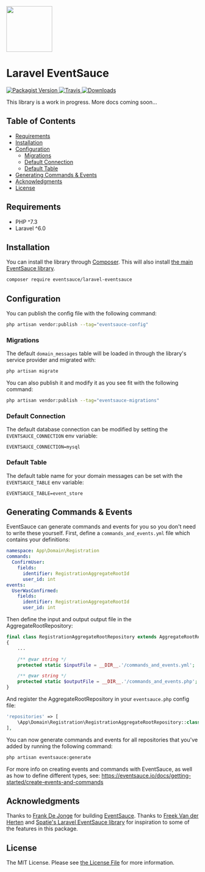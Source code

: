 <p>
    <img src="https://eventsauce.io/static/logo.svg" height="120px" width="120px">
</p>

# Laravel EventSauce

<p>
    <a href="https://packagist.org/packages/eventsauce/laravel-eventsauce">
        <img src="https://img.shields.io/packagist/v/eventsauce/laravel-eventsauce.svg" alt="Packagist Version">
    </a>
    <a href="https://travis-ci.org/EventSaucePHP/LaravelEventSauce?branch=master">
        <img src="https://travis-ci.org/EventSaucePHP/LaravelEventSauce.svg?branch=master" alt="Travis">
    </a>
    <a href="https://packagist.org/packages/eventsauce/laravel-eventsauce">
        <img src="https://img.shields.io/packagist/dt/eventsauce/laravel-eventsauce.svg" alt="Downloads">
    </a>
</p>

This library is a work in progress. More docs coming soon...

## Table of Contents

- [Requirements](#requirements)
- [Installation](#installation)
- [Configuration](#configuration)
    - [Migrations](#migrations)
    - [Default Connection](#default-connection)
    - [Default Table](#default-table)
- [Generating Commands & Events](#generating-commands--events)
- [Acknowledgments](#acknowledgments)
- [License](#license)

## Requirements

- PHP ^7.3
- Laravel ^6.0

## Installation

You can install the library through [Composer](https://getcomposer.org). This will also install [the main EventSauce library](https://github.com/EventSaucePHP/EventSauce).

```bash
composer require eventsauce/laravel-eventsauce
```

## Configuration

You can publish the config file with the following command:

```bash
php artisan vendor:publish --tag="eventsauce-config"
```

### Migrations

The default `domain_messages` table will be loaded in through the library's service provider and migrated with:
 
```bash
php artisan migrate
```

You can also publish it and modify it as you see fit with the following command:

```bash
php artisan vendor:publish --tag="eventsauce-migrations"
```

### Default Connection

The default database connection can be modified by setting the `EVENTSAUCE_CONNECTION` env variable:

```dotenv
EVENTSAUCE_CONNECTION=mysql
```

### Default Table

The default table name for your domain messages can be set with the `EVENTSAUCE_TABLE` env variable:

```dotenv
EVENTSAUCE_TABLE=event_store
```

## Generating Commands & Events

EventSauce can generate commands and events for you so you don't need to write these yourself. First, define a `commands_and_events.yml` file which contains your definitions:

```yaml
namespace: App\Domain\Registration
commands:
  ConfirmUser:
    fields:
      identifier: RegistrationAggregateRootId
      user_id: int
events:
  UserWasConfirmed:
    fields:
      identifier: RegistrationAggregateRootId
      user_id: int
```

Then define the input and output output file in the AggregateRootRepository:

```php
final class RegistrationAggregateRootRepository extends AggregateRootRepository
{
    ...

    /** @var string */
    protected static $inputFile = __DIR__.'/commands_and_events.yml';

    /** @var string */
    protected static $outputFile = __DIR__.'/commands_and_events.php';
}
```

And register the AggregateRootRepository in your `eventsauce.php` config file:

```php
'repositories' => [
    \App\Domain\Registration\RegistrationAggregateRootRepository::class,
],
```

You can now generate commands and events for all repositories that you've added by running the following command:

```bash
php artisan eventsauce:generate
```

For more info on creating events and commands with EventSauce, as well as how to define different types, see: https://eventsauce.io/docs/getting-started/create-events-and-commands

## Acknowledgments

Thanks to [Frank De Jonge](https://twitter.com/frankdejonge) for building [EventSauce](https://eventsauce.io). Thanks to [Freek Van der Herten](https://twitter.com/freekmurze) and [Spatie's Laravel EventSauce library](https://github.com/spatie/laravel-eventsauce) for inspiration to some of the features in this package.

## License

The MIT License. Please see [the License File](LICENSE.md) for more information.
